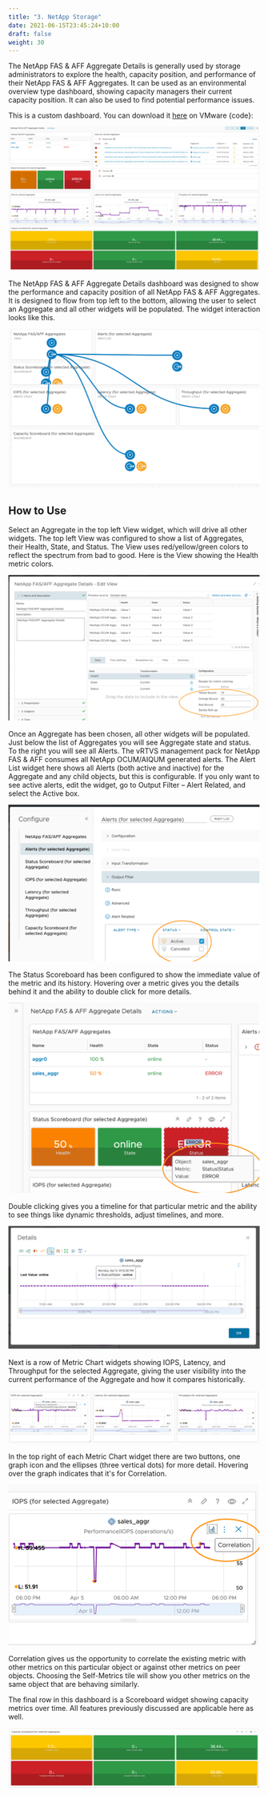 ```yaml
---
title: "3. NetApp Storage"
date: 2021-06-15T23:45:24+10:00
draft: false
weight: 30
---
```


The NetApp FAS & AFF Aggregate Details is generally used by storage administrators to explore the health, capacity position, and performance of their NetApp FAS & AFF Aggregates. It can be used as an environmental overview type dashboard, showing capacity managers their current capacity position. It can also be used to find potential performance issues.

This is a custom dashboard. You can download it [here](https://code.vmware.com/samples/7582/netapp-fas-and-aff-aggregate-details-dashboard) on VMware {code}:

![](3.8.3-fig-1.png)
 
The NetApp FAS & AFF Aggregate Details dashboard was designed to show the performance and capacity position of all NetApp FAS & AFF Aggregates. It is designed to flow from top left to the bottom, allowing the user to select an Aggregate and all other widgets will be populated. The widget interaction looks like this.

![](3.8.3-fig-2.png)
 
## How to Use

Select an Aggregate in the top left View widget, which will drive all other widgets. The top left View was configured to show a list of Aggregates, their Health, State, and Status. The View uses red/yellow/green colors to reflect the spectrum from bad to good. Here is the View showing the Health metric colors.

![](3.8.3-fig-3.png)

Once an Aggregate has been chosen, all other widgets will be populated. Just below the list of Aggregates you will see Aggregate state and status. To the right you will see all Alerts. The vRTVS management pack for NetApp FAS & AFF consumes all NetApp OCUM/AIQUM generated alerts. The Alert List widget here shows all Alerts (both active and inactive) for the Aggregate and any child objects, but this is configurable. If you only want to see active alerts, edit the widget, go to Output Filter – Alert Related, and select the Active box.

![](3.8.3-fig-4.png)
 
The Status Scoreboard has been configured to show the immediate value of the metric and its history. Hovering over a metric gives you the details behind it and the ability to double click for more details.

![](3.8.3-fig-5.png)
 
Double clicking gives you a timeline for that particular metric and the ability to see things like dynamic thresholds, adjust timelines, and more. 

![](3.8.3-fig-6.png)
 
Next is a row of Metric Chart widgets showing IOPS, Latency, and Throughput for the selected Aggregate, giving the user visibility into the current performance of the Aggregate and how it compares historically.

![](3.8.3-fig-7.png)
 
In the top right of each Metric Chart widget there are two buttons, one graph icon and the ellipses (three vertical dots) for more detail. Hovering over the graph indicates that it's for Correlation.

![](3.8.3-fig-8.png)
 
Correlation gives us the opportunity to correlate the existing metric with other metrics on this particular object or against other metrics on peer objects. Choosing the Self-Metrics tile will show you other metrics on the same object that are behaving similarly.

The final row in this dashboard is a Scoreboard widget showing capacity metrics over time. All features previously discussed are applicable here as well.
 
![](3.8.3-fig-9.png)